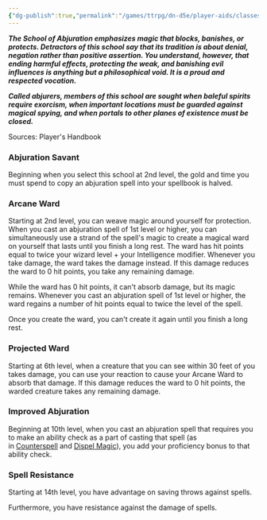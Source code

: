 ```yaml
---
{"dg-publish":true,"permalink":"/games/ttrpg/dn-d5e/player-aids/classes/class-specialisations/wizard-school-of-abjuration/","tags":["Sub-Class","TTRPG/DND/5e"],"noteIcon":""}
---
```



**_The School of Abjuration emphasizes magic that blocks, banishes, or protects. Detractors of this school say that its tradition is about denial, negation rather than positive assertion. You understand, however, that ending harmful effects, protecting the weak, and banishing evil influences is anything but a philosophical void. It is a proud and respected vocation._**

**_Called abjurers, members of this school are sought when baleful spirits require exorcism, when important locations must be guarded against magical spying, and when portals to other planes of existence must be closed._**

Sources: Player's Handbook

### Abjuration Savant

Beginning when you select this school at 2nd level, the gold and time you must spend to copy an abjuration spell into your spellbook is halved.

### Arcane Ward

Starting at 2nd level, you can weave magic around yourself for protection. When you cast an abjuration spell of 1st level or higher, you can simultaneously use a strand of the spell's magic to create a magical ward on yourself that lasts until you finish a long rest. The ward has hit points equal to twice your wizard level + your Intelligence modifier. Whenever you take damage, the ward takes the damage instead. If this damage reduces the ward to 0 hit points, you take any remaining damage.

While the ward has 0 hit points, it can't absorb damage, but its magic remains. Whenever you cast an abjuration spell of 1st level or higher, the ward regains a number of hit points equal to twice the level of the spell.

Once you create the ward, you can't create it again until you finish a long rest.

### Projected Ward

Starting at 6th level, when a creature that you can see within 30 feet of you takes damage, you can use your reaction to cause your Arcane Ward to absorb that damage. If this damage reduces the ward to 0 hit points, the warded creature takes any remaining damage.

### Improved Abjuration

Beginning at 10th level, when you cast an abjuration spell that requires you to make an ability check as a part of casting that spell (as in [Counterspell](http://dnd5e.wikidot.com/spell:counterspell) and [Dispel Magic](http://dnd5e.wikidot.com/spell:dispel-magic)), you add your proficiency bonus to that ability check.

### Spell Resistance

Starting at 14th level, you have advantage on saving throws against spells.

Furthermore, you have resistance against the damage of spells.

